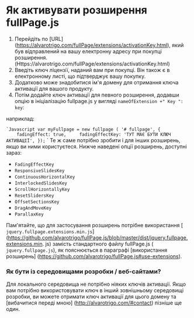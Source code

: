 # Як активувати розширення fullPage.js

1. Перейдіть по [URL] (https://alvarotrigo.com/fullPage/extensions/activationKey.html), який був відправлений на вашу електронну адресу при покупці розширення. (Https://alvarotrigo.com/fullPage/extensions/activationKey.html)
2. Введіть ключ ліцензії, наданий вам при покупці. Він також є в електронному листі, що підтверджує вашу покупку.
3. Додатково може знадобитися ім'я домену для отримання ключа активації для вашого продукту.
4. Потім додайте ключ активації для певного розширення, додавши опцію в ініціалізацію fullpage.js у вигляді `nameOfExtension +" Key ": key`:

наприклад:

`` `Javascript
var myFullpage = new fullpage ( '# fullpage', {
    fadingEffect: true,
    fadingEffectKey: 'ТУТ МАЄ БУТИ КЛЮЧ АКТИВАЦІЇ',
});
`` `
Те ж саме потрібно зробити і для інших розширень, якщо ви ними користуєтеся.
Нижче наведені опції розширень, доступні зараз:
* `FadingEffectKey`
* `ResponsiveSlidesKey`
* `ContinuousHorizontalKey`
* `InterlockedSlidesKey`
* `ScrollHorizontallyKey`
* `ResetSlidersKey`
* `OffsetSectionsKey`
* `DragAndMoveKey`
* `ParallaxKey`

Пам'ятайте, що для застосування розширень потрібне використання [ `jquery.fullpage.extensions.min.js`] (https://github.com/alvarotrigo/fullPage.js/blob/master/dist/jquery.fullpage.extensions.min. js) замість стандартного файлу fullPage.js ( `jquery.fullpage.js`), як пояснюється в параграфі [використання розширень] (https://github.com/alvarotrigo/fullPage.js#use-extensions).
### Як бути із середовищами розробки / веб-сайтами?
Для локального середовища не потрібно ніяких ключів активації.
Якщо вам потрібно використовувати ключ в інший зовнішньому середовищі розробки, ви можете отримати ключ активації для цього домену та [вибачитися переді мною] (http://alvarotrigo.com/#contact) пізніше ще один.

